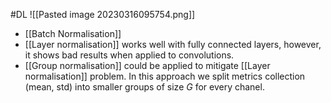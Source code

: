 #DL 
![[Pasted image 20230316095754.png]]
* [[Batch Normalisation]]
* [[Layer normalisation]] works well with fully connected layers, however, it shows bad results when applied to convolutions.
* [[Group normalisation]] could be applied to mitigate [[Layer normalisation]] problem. In this approach we split metrics collection (mean, std) into smaller groups of size *G* for every chanel. 